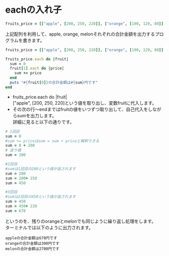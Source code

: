 # eachの入れ子

```ruby
fruits_price = [["apple", [200, 250, 220]], ["orange", [100, 120, 80]], ["melon", [1200, 1500]]]
```
上記配列を利用して、apple, orange, melonそれぞれの合計金額を出力するプログラムを書きます。<br>

```ruby
fruits_price = [["apple", [200, 250, 220]], ["orange", [100, 120, 80]], ["melon", [1200, 1500]]]

fruits_price.each do |fruit|
  sum = 0
  fruit[1].each do |price|
    sum += price
  end
  puts "#{fruit[0]}の合計金額は#{sum}円です"
end
```

- fruits_price.each do |fruit|<br>
["apple", [200, 250, 220]という値を取り出し、変数fruitに代入します。<br>
- その次の行〜endまではfruitの値をいつずつ取り出して、自己代入をしながらsumを出力します。<br>
詳細に見ると以下の通りです。<br>

```ruby
# 1回目
sum = 0
#sum += priceはsum = sum + priceと解釈できる
sum = 0 + 200
# 返り値
sum = 200

#2回目 
#sumは1回目の200という値が返されます
sum = 200
sum = 200+ 250
sum = 450

#3回目 
#sumは2回目の450という値が返されます
sum = 450
sum = 450+ 220
sum = 670
```

というのを、残りのorangeとmelonでも同じように繰り返し処理をします。<br>
ターミナルでは以下のように出力されます。

```
appleの合計金額は670円です
orangeの合計金額は300円です
melonの合計金額は2700円です
```
